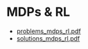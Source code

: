 # MDPs & RL

+ [problems_mdps_rl.pdf](problems_mdps_rl.pdf)
+ [solutions_mdps_rl.pdf](solutions_mdps_rl.pdf)